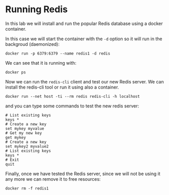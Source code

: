 # Running Redis
In this lab we will install and run the popular Redis database using a docker container.

In this case we will start the container with the `-d` option so it will run in the backgroud (daemonized):

    docker run -p 6379:6379 --name redis1 -d redis

We can see that it is running with:

    docker ps

Now we can run the `redis-cli` client and test our new Redis server. We can install the redis-cli tool or run it using also a container.

    docker run --net host -ti --rm redis redis-cli -h localhost

and you can type some commands to test the new redis server:

    # List existing keys
    keys *
    # Create a new key
    set mykey myvalue
    # Get my new key
    get mykey
    # Create a new key
    set mykey2 myvalue2
    # List existing keys
    keys *
    # Exit
    quit

Finally, once we have tested the Redis server, since we will not be using it any more we can remove it to free resources:

    docker rm -f redis1

